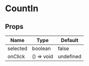 # CountIn

## Props

| Name  | Type  | Default |
| ----- | ----- | ------- |
| selected | boolean | false |
| onClick | () => void | undefined |

